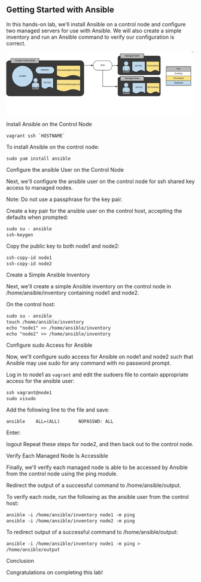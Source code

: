 ## Getting Started with Ansible

In this hands-on lab, we'll install Ansible on a control node and configure two managed servers for use with Ansible. We will also create a simple inventory and run an Ansible command to verify our configuration is correct.

![topologylab1](images/topologylab1.png)

Install Ansible on the Control Node
```
vagrant ssh `HOSTNAME`
```
To install Ansible on the control node:
```
sudo yum install ansible
```
Configure the ansible User on the Control Node

Next, we'll configure the ansible user on the control node for ssh shared key access to managed nodes.

Note: Do not use a passphrase for the key pair.

Create a key pair for the ansible user on the control host, accepting the defaults when prompted:
```
sudo su - ansible
ssh-keygen
```
Copy the public key to both node1 and node2:
```
ssh-copy-id node1
ssh-copy-id node2
```
Create a Simple Ansible Inventory

Next, we'll create a simple Ansible inventory on the control node in /home/ansible/inventory containing node1 and node2.

On the control host:
```
sudo su - ansible
touch /home/ansible/inventory
echo "node1" >> /home/ansible/inventory
echo "node2" >> /home/ansible/inventory
```
Configure sudo Access for Ansible

Now, we'll configure sudo access for Ansible on node1 and node2 such that Ansible may use sudo for any command with no password prompt.

Log in to node1 as `vagrant` and edit the sudoers file to contain appropriate access for the ansible user:
```
ssh vagrant@node1
sudo visudo
```
Add the following line to the file and save:
```
ansible    ALL=(ALL)       NOPASSWD: ALL
```
Enter:


logout
Repeat these steps for node2, and then back out to the control node.

Verify Each Managed Node Is Accessible

Finally, we'll verify each managed node is able to be accessed by Ansible from the control node using the ping module.

Redirect the output of a successful command to /home/ansible/output.

To verify each node, run the following as the ansible user from the control host:
```
ansible -i /home/ansible/inventory node1 -m ping
ansible -i /home/ansible/inventory node2 -m ping
```
To redirect output of a successful command to /home/ansible/output:
```
ansible -i /home/ansible/inventory node1 -m ping > /home/ansible/output
```
Conclusion

Congratulations on completing this lab!